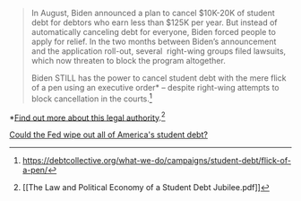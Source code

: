 

> In August, Biden announced a plan to cancel $10K-20K of student debt for debtors who earn less than $125K per year. But instead of automatically canceling debt for everyone, Biden forced people to apply for relief. In the two months between Biden’s announcement and the application roll-out, several  right-wing groups filed lawsuits, which now threaten to block the program altogether.
> 
> Biden STILL has the power to cancel student debt with the mere flick of a pen using an executive order* – despite right-wing attempts to block cancellation in the courts.[^1]

*[Find out more about this legal authority](https://papers.ssrn.com/sol3/papers.cfm?abstract_id=3442234).[^2]

[Could the Fed wipe out all of America's student debt?](https://theweek.com/articles/647058/could-fed-wipe-all-americas-student-debt)

[^1]: https://debtcollective.org/what-we-do/campaigns/student-debt/flick-of-a-pen/
[^2]: [[The Law and Political Economy of a Student Debt Jubilee.pdf]]